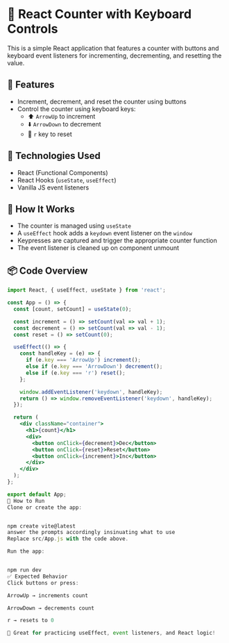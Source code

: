 # 🎯 React Counter with Keyboard Controls

This is a simple React application that features a counter with buttons and keyboard event listeners for incrementing, decrementing, and resetting the value.

## 🧠 Features

- Increment, decrement, and reset the counter using buttons
- Control the counter using keyboard keys:
  - ⬆️ `ArrowUp` to increment
  - ⬇️ `ArrowDown` to decrement
  - 🔁 `r` key to reset

## 🔧 Technologies Used

- React (Functional Components)
- React Hooks (`useState`, `useEffect`)
- Vanilla JS event listeners

## 🚀 How It Works

- The counter is managed using `useState`
- A `useEffect` hook adds a `keydown` event listener on the `window`
- Keypresses are captured and trigger the appropriate counter function
- The event listener is cleaned up on component unmount

## 📦 Code Overview

```jsx
import React, { useEffect, useState } from 'react';

const App = () => {
  const [count, setCount] = useState(0);

  const increment = () => setCount(val => val + 1);
  const decrement = () => setCount(val => val - 1);
  const reset = () => setCount(0);

  useEffect(() => {
    const handleKey = (e) => {
      if (e.key === 'ArrowUp') increment();
      else if (e.key === 'ArrowDown') decrement();
      else if (e.key === 'r') reset();
    };

    window.addEventListener('keydown', handleKey);
    return () => window.removeEventListener('keydown', handleKey);
  });

  return (
    <div className="container">
      <h1>{count}</h1>
      <div>
        <button onClick={decrement}>Dec</button>
        <button onClick={reset}>Reset</button>
        <button onClick={increment}>Inc</button>
      </div>
    </div>
  );
};

export default App;
📂 How to Run
Clone or create the app:


npm create vite@latest
answer the prompts accordingly insinuating what to use
Replace src/App.js with the code above.

Run the app:


npm run dev
✅ Expected Behavior
Click buttons or press:

ArrowUp → increments count

ArrowDown → decrements count

r → resets to 0

🧠 Great for practicing useEffect, event listeners, and React logic!


